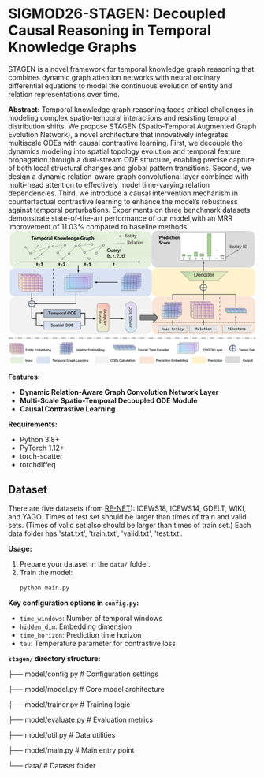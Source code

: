# SIGMOD26-STAGEN: Decoupled Causal Reasoning in Temporal Knowledge Graphs

STAGEN is a novel framework for temporal knowledge graph reasoning that combines dynamic graph attention networks with neural ordinary differential equations to model the continuous evolution of entity and relation representations over time.

**Abstract:**
 Temporal knowledge graph reasoning faces critical challenges in modeling complex spatio-temporal interactions and resisting temporal distribution shifts. We propose STAGEN (Spatio-Temporal Augmented Graph Evolution Network), a novel architecture that innovatively integrates multiscale ODEs with causal contrastive learning. First, we decouple the dynamics modeling into spatial topology evolution and temporal feature propagation through a dual-stream ODE structure, enabling precise capture of both local structural changes and global pattern transitions. Second, we design a dynamic relation-aware graph convolutional layer combined with multi-head attention to effectively model time-varying relation dependencies. Third, we introduce a causal intervention mechanism in counterfactual contrastive learning to enhance the model’s robustness against temporal perturbations. Experiments on three benchmark datasets demonstrate state-of-the-art performance of our model,with an MRR improvement of 11.03% compared to baseline methods.
![image](ALL.png)

**Features:**

* **Dynamic Relation-Aware Graph Convolution Network Layer**
* **Multi-Scale Spatio-Temporal Decoupled ODE Module** 
* **Causal Contrastive Learning** 

**Requirements:**

* Python 3.8+
* PyTorch 1.12+
* torch-scatter
* torchdiffeq

## Dataset
There are five datasets (from [RE-NET](https://github.com/INK-USC/RE-Net)): ICEWS18, ICEWS14, GDELT, WIKI, and YAGO. Times of test set should be larger than times of train and valid sets. (Times of valid set also should be larger than times of train set.) Each data folder has 'stat.txt', 'train.txt', 'valid.txt', 'test.txt'.

**Usage:**

1.  Prepare your dataset in the `data/` folder.
2.  Train the model:
    ```bash
    python main.py
    ```

**Key configuration options in `config.py`:**

* `time_windows`: Number of temporal windows
* `hidden_dim`: Embedding dimension
* `time_horizon`: Prediction time horizon
* `tau`: Temperature parameter for contrastive loss

**`stagen/` directory structure:**

├── model/config.py       # Configuration settings

├── model/model.py        # Core model architecture

├── model/trainer.py      # Training logic

├── model/evaluate.py     # Evaluation metrics

├── model/util.py         # Data utilities

├── model/main.py         # Main entry point

└── data/           # Dataset folder

